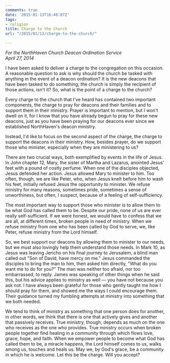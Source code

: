 ```yaml
---
comments: true
date: '2015-01-13T16:48:07Z'
tags:
- religion
title: Charge to the Church
url: "/2015/01/13/charge-to-the-church/"

---
```

*For the NorthHaven Church Deacon Ordination Service*  
*April 27, 2014*

I have been asked to deliver a charge to the congregation on this occasion. A reasonable question to ask is why should the church be tasked with anything in the event of a deacon ordination? It is the new deacons that have been tasked to do something; the church is simply the recipient of those actions, isn't it? So, what is the point of a charge to the church?

Every charge to the church that I've heard has contained two important components, the charge to pray for deacons and their families and to support them in their ministry. Prayer is important to mention, but I won't dwell on it, for I know that you have already begun to pray for these new deacons, just as you have been praying for our deacons ever since we established NorthHaven's deacon ministry.

Instead, I'd like to focus on the second aspect of the charge, the charge to support the deacons in their ministry. How, besides prayer, do we support those who minister, especially when they are ministering to us?

There are two crucial ways, both exemplified by events in the life of Jesus. In John chapter 12, Mary, the sister of Martha and Lazarus, anointed Jesus' feet with a pound of costly perfume. When one of the disciples objected, Jesus defended her action. Jesus allowed Mary to minister to him. Too often, though, we are like Peter, who, when Jesus knelt before him to wash his feet, initially refused Jesus the opportunity to minister. We refuse ministry for many reasons, sometimes pride, sometimes a sense of unworthiness, but often, I suspect, because of a feeling of self-sufficiency. 

The most important way to support those who minister is to allow them to be what God has called them to be. Despite our pride, none of us are ever really self-sufficient. If we were honest, we would have to confess that we are all, at different times, broken people in need of ministry. When we refuse ministry from one who has been called by God to serve, we, like Peter, refuse ministry from the Lord himself.

So, we best support our deacons by allowing them to minister to our needs, but we must also lovingly help them understand those needs. In Mark 10, as Jesus was leaving Jericho on his final journey to Jerusalem, a blind man called out "Son of David, have mercy on me." Jesus commanded the disciples to bring the man to him, then asked him directly, "What do you want me to do for you?" The man was neither too afraid, nor too embarrassed, to reply. James was speaking of other things when he said this, but his advice applies to ministry as well — you have not because you ask not. I have always been grateful for those who gently taught me how I should pray for them, and showed me the ways I could encourage them. Their guidance turned my fumbling attempts at ministry into something that we both needed.

We tend to think of ministry as something that one person does for another, in other words, we think that there is one that actively gives and another that passively receives.  True ministry, though, depends as much on the one who receives as the one who provides. True ministry occurs when broken people together find healing in a community through which flows love, grace, hope, and faith. When we empower people to become what God has called them to be, a miracle happens, the Lord himself comes to us, walks among us, touches and heals us. May we, by God's grace, be a community in which he is welcome. Let this be the charge. Will you accept?

